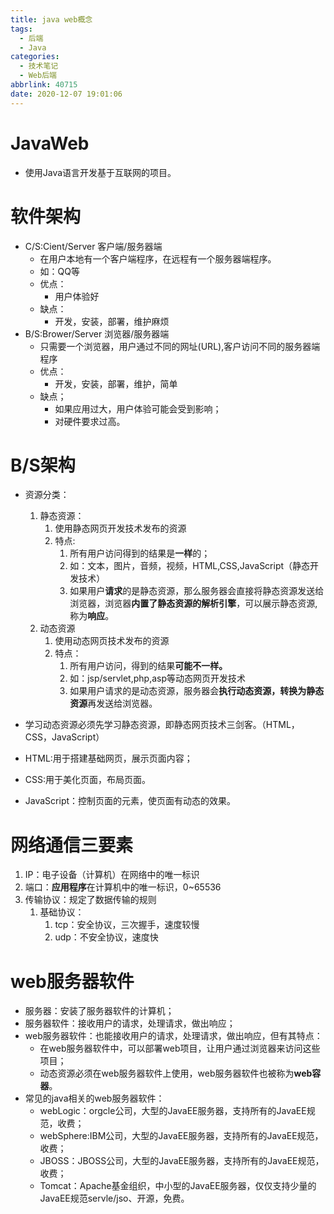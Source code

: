 ```yaml
---
title: java web概念
tags:
  - 后端
  - Java
categories:
  - 技术笔记
  - Web后端
abbrlink: 40715
date: 2020-12-07 19:01:06
---
```


# JavaWeb

* 使用Java语言开发基于互联网的项目。

# 软件架构

* C/S:Cient/Server 客户端/服务器端
  * 在用户本地有一个客户端程序，在远程有一个服务器端程序。
  * 如：QQ等
  * 优点：
    * 用户体验好
  * 缺点：
    * 开发，安装，部署，维护麻烦
* B/S:Brower/Server 浏览器/服务器端
  * 只需要一个浏览器，用户通过不同的网址(URL),客户访问不同的服务器端程序
  * 优点：
    * 开发，安装，部署，维护，简单
  * 缺点；
    * 如果应用过大，用户体验可能会受到影响；
    * 对硬件要求过高。

# B/S架构

* 资源分类：
  1. 静态资源：
     1. 使用静态网页开发技术发布的资源
     2. 特点:
        1. 所有用户访问得到的结果是**一样**的；
        2. 如：文本，图片，音频，视频，HTML,CSS,JavaScript（静态开发技术）
        3. 如果用户**请求**的是静态资源，那么服务器会直接将静态资源发送给浏览器，浏览器**内置了静态资源的解析引擎**，可以展示静态资源,称为**响应**。
  2. 动态资源
     1. 使用动态网页技术发布的资源
     2. 特点：
        1. 所有用户访问，得到的结果**可能不一样。**
        2. 如：jsp/servlet,php,asp等动态网页开发技术
        3. 如果用户请求的是动态资源，服务器会**执行动态资源，转换为静态资源**再发送给浏览器。

* 学习动态资源必须先学习静态资源，即静态网页技术三剑客。（HTML，CSS，JavaScript）
* HTML:用于搭建基础网页，展示页面内容；
* CSS:用于美化页面，布局页面。
* JavaScript：控制页面的元素，使页面有动态的效果。

# 网络通信三要素

1. IP：电子设备（计算机）在网络中的唯一标识
2. 端口：**应用程序**在计算机中的唯一标识，0~65536
3. 传输协议：规定了数据传输的规则
   1. 基础协议：
      1. tcp：安全协议，三次握手，速度较慢
      2. udp：不安全协议，速度快


# web服务器软件

* 服务器：安装了服务器软件的计算机；
* 服务器软件：接收用户的请求，处理请求，做出响应；
* web服务器软件：也能接收用户的请求，处理请求，做出响应，但有其特点：
  * 在web服务器软件中，可以部署web项目，让用户通过浏览器来访问这些项目；
  * 动态资源必须在web服务器软件上使用，web服务器软件也被称为**web容器**。
* 常见的java相关的web服务器软件：
  * webLogic：orgcle公司，大型的JavaEE服务器，支持所有的JavaEE规范，收费；
  * webSphere:IBM公司，大型的JavaEE服务器，支持所有的JavaEE规范，收费；
  * JBOSS：JBOSS公司，大型的JavaEE服务器，支持所有的JavaEE规范，收费；
  * Tomcat：Apache基金组织，中小型的JavaEE服务器，仅仅支持少量的JavaEE规范servle/jso、开源，免费。